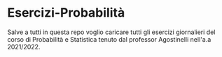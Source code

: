 # Esercizi-Probabilità

Salve a tutti in questa repo voglio caricare tutti gli esercizi giornalieri del corso di Probabilità e Statistica tenuto dal professor Agostinelli nell'a.a 2021/2022.
